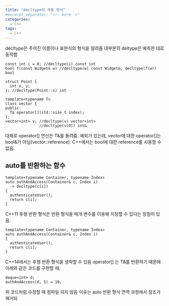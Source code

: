 ```yaml
---
title: "decltype의 작동 방식"
#excerpt_separator: "<!--more-->"
categories:
  - C++
tags:
  - C++
---
```


decltype은 주어진 이름이나 표현식의 형식을 알려줌
대부분의 deltype은 예측한 대로 동작함
```
const int i = 0; //decltype(i) const int
bool f(const Widget& w) //decltype(w) const Widget&, decltype(f(w)) bool

struct Point {
  int x, y;
}; //decltype(Point::x) int

template<typename T>
class vector {
public:
  T& operator[](std::size_t index);
};
vector<int> v; //decltype(v) vector<int>
               //decltype(v[0]) int&
```

대체로 operator[] 연산은 T&를 돌려줌.
예외가 있는데, vector<bool>에 대한 operator[]는 bool&가 아님(vector<bool>::reference).
C++에서는 bool에 대한 reference를 사용할 수 없음.

## auto를 반환하는 함수
```
template<typename Container, typename Index>
auto authAndAccess(Container& c, Index i)
  -> decltype(c[i])
{
  authenticateUser();
  return c[i];
}
```
C++11 후행 반환 형식은 반환 형식을 매개 변수를 이용해 지정할 수 있다는 장점이 있음.
  
```
template<typename Container, typename Index>
auto authAndAccess(Container& c, Index i)
{
  authenticateUser();
  return c[i];
}
```
  

C++14에서는 후행 반환 형식을 생략할 수 있음
operator[] 는 T&를 반환하기 때문에 아래와 같은 코드를 구현할 때,
```
deque<int> d;
authAndAccess(d, 5) = 10;
```

위 코드처럼 수정할 때 컴파일 되지 않음
이유는 auto 반환 형식 연역 과정에서 참조가 제거되

